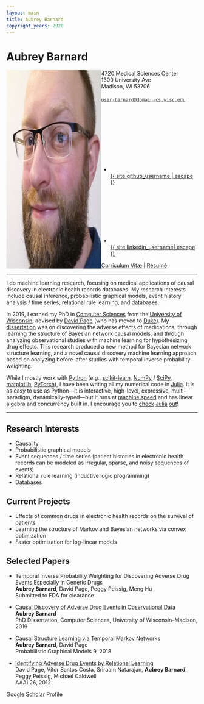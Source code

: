 ```yaml
---
layout: main
title: Aubrey Barnard
copyright_years: 2020
---
```


Aubrey Barnard
==============

<div style="display:flex;">
<img src="img/aubrey_barnard_portrait_square.jpg"
     alt="Portrait of Aubrey Barnard"
     class="portrait"
     style="width:250px;"
/>
<span>
4720 Medical Sciences Center<br/>
1300 University Ave<br/>
Madison, WI 53706<br/>
<br/>
<code><a href="mailto:user-barnard@domain-cs.wisc.edu">user-barnard@domain-cs.wisc.edu</a></code><br/><br/>
<ul class="social-media-list">
<li><a href="https://github.com/{{ site.github_username | cgi_escape | escape }}"><svg class="svg-icon"><use xlink:href="{{ '/assets/minima-social-icons.svg#github' | relative_url }}"></use></svg> <span class="username">{{ site.github_username | escape }}</span></a></li>
<li><a href="https://www.linkedin.com/in/{{ site.linkedin_username| cgi_escape | escape }}"><svg class="svg-icon"><use xlink:href="{{ '/assets/minima-social-icons.svg#linkedin' | relative_url }}"></use></svg> <span class="username">{{ site.linkedin_username| escape }}</span></a></li>
</ul>
<a href="TODO aubrey_barnard_cv.pdf">Curriculum Vitæ</a> |
<a href="TODO aubrey_barnard_resume.pdf">Résumé</a>
</span>
</div>

---

I do machine learning research, focusing on medical applications of
causal discovery in electronic health records databases.  My research
interests include causal inference, probabilistic graphical models,
event history analysis / time series, relational rule learning, and
databases.

In 2019, I earned my PhD in [Computer Sciences](
https://www.cs.wisc.edu/) from the [University of Wisconsin](
https://www.wisc.edu/), advised by [David Page](
http://pages.cs.wisc.edu/~dpage/) (who has moved to [Duke](
https://scholars.duke.edu/person/david.page)).  My [dissertation](
http://pages.cs.wisc.edu/~barnard/dissertation.pdf) was on discovering
the adverse effects of medications, through learning the structure of
Bayesian network causal models, and through analyzing observational
studies with machine learning for hypothesizing drug effects.  This
research produced a new method for Bayesian network structure learning,
and a novel causal discovery machine learning approach based on
analyzing before&ndash;after studies with temporal inverse probability
weighting.

While I mostly work with [Python]( https://www.python.org/) (e.g.,
[scikit-learn]( https://scikit-learn.org/), [NumPy]( https://numpy.org/)
/ [SciPy]( https://www.scipy.org/), [matplotlib](
https://matplotlib.org/), [PyTorch]( https://pytorch.org/)), I have been
writing all my numerical code in [Julia]( https://julialang.org/).  It
is as easy to use as Python&mdash;it is interactive, high-level,
expressive, multi-paradigm, dynamically-typed&mdash;but it runs at
[machine speed]( https://julialang.org/benchmarks/) and has linear
algebra and concurrency built in.  I encourage you to [check](
https://learnxinyminutes.com/docs/julia/) [Julia](
https://docs.julialang.org/) [out]( https://julialang.org/learning/)!


---


Research Interests
------------------

* Causality
* Probabilistic graphical models
* Event sequences / time series (patient histories in electronic health
  records can be modeled as irregular, sparse, and noisy sequences of
  events)
* Relational rule learning (inductive logic programming)
* Databases


Current Projects
----------------

* Effects of common drugs in electronic health records on the survival
  of patients
* Learning the structure of Markov and Bayesian networks via convex
  optimization
* Faster optimization for log-linear models


Selected Papers
---------------

* Temporal Inverse Probability Weighting for Discovering Adverse Drug Events Especially in Generic Drugs\
  **Aubrey Barnard**, David Page, Peggy Peissig, Meng Hu\
  Submitted to FDA for clearance

* [Causal Discovery of Adverse Drug Events in Observational Data](
    http://pages.cs.wisc.edu/~barnard/dissertation.pdf)\
  **Aubrey Barnard**\
  PhD Dissertation, Computer Sciences, University of Wisconsin&ndash;Madison, 2019

* [Causal Structure Learning via Temporal Markov Networks](
    http://proceedings.mlr.press/v72/barnard18a.html)\
  **Aubrey Barnard**, David Page\
  Probabilistic Graphical Models 9, 2018

* [Identifying Adverse Drug Events by Relational Learning](
     https://www.aaai.org/ocs/index.php/AAAI/AAAI12/paper/view/4941)\
  David Page, Vítor Santos Costa, Sriraam Natarajan, **Aubrey Barnard**, Peggy Peissig, Michael Caldwell\
  AAAI 26, 2012

[Google Scholar Profile](https://scholar.google.com/citations?user=OtH22lQAAAAJ)

<!--
Examples:
http://pages.cs.wisc.edu/~finn/
http://pages.cs.wisc.edu/~chasman/
http://pages.cs.wisc.edu/~jerryzhu/
http://pages.cs.wisc.edu/~thodrek/
http://pages.cs.wisc.edu/~salfeld/
http://pages.cs.wisc.edu/~boyd/
http://pages.cs.wisc.edu/~travitch/
http://pages.cs.wisc.edu/~tycho/
https://www.cs.swarthmore.edu/~soni/
-->
